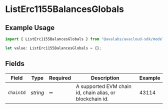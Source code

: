 # ListErc1155BalancesGlobals

## Example Usage

```typescript
import { ListErc1155BalancesGlobals } from "@avalabs/avacloud-sdk/models/operations";

let value: ListErc1155BalancesGlobals = {};
```

## Fields

| Field                                                    | Type                                                     | Required                                                 | Description                                              | Example                                                  |
| -------------------------------------------------------- | -------------------------------------------------------- | -------------------------------------------------------- | -------------------------------------------------------- | -------------------------------------------------------- |
| `chainId`                                                | *string*                                                 | :heavy_minus_sign:                                       | A supported EVM chain id, chain alias, or blockchain id. | 43114                                                    |